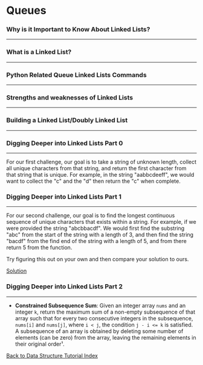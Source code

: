 # Queues

### Why is it Important to Know About Linked Lists?
---


### What is a Linked List?
---


### Python Related Queue Linked Lists Commands
---


### Strengths and weaknesses of Linked Lists
---


### Building a Linked List/Doubly Linked List 
---


### Digging Deeper into Linked Lists Part 0
---
For our first challenge, our goal is to take a string of unknown length, collect all unique characters from that string, and return the first character from that string that is unique. For example, in the string "aabbcdeeff", we would want to collect the "c" and the "d" then return the "c" when complete. 


### Digging Deeper into Linked Lists Part 1
---
For our second challenge, our goal is to find the longest continuous sequence of unique characters that exists within a string. For example, if we were provided the string "abcbbacdf". We would first find the substring "abc" from the start of the string with a length of 3, and then find the string "bacdf" from the find end of the string with a length of 5, and from there return 5 from the function.

Try figuring this out on your own and then compare your solution to ours. 

[Solution](LL-Longest_nonrepeating_substring.py)

### Digging Deeper into Linked Lists Part 2
---
- **Constrained Subsequence Sum**: Given an integer array `nums` and an integer `k`, return the maximum sum of a non-empty subsequence of that array such that for every two consecutive integers in the subsequence, `nums[i]` and `nums[j]`, where `i < j`, the condition `j - i <= k` is satisfied. A subsequence of an array is obtained by deleting some number of elements (can be zero) from the array, leaving the remaining elements in their original order¹.



[Back to Data Structure Tutorial Index](index.md)
